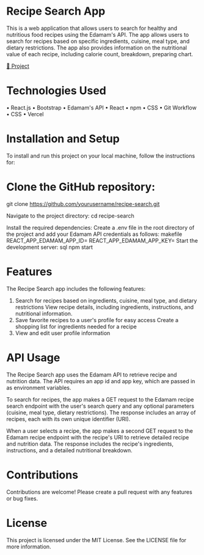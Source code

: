 # Recipe Search App

This is a web application that allows users to search for healthy and nutritious food recipes using the Edamam's API. The app allows users to search for recipes based on specific ingredients, cuisine, meal type, and dietary restrictions. The app also provides information on the nutritional value of each recipe, including calorie count, breakdown, preparing chart.


[🔗 Project](https://recipe-api-blush.vercel.app)

# Technologies Used
• React.js
• Bootstrap
• Edamam's API 
• React
• npm
• CSS 
• Git Workflow
• CSS
• Vercel



# Installation and Setup
To install and run this project on your local machine, follow the instructions for:

# Clone the GitHub repository:
git clone https://github.com/yourusername/recipe-search.git

Navigate to the project directory:
cd recipe-search

Install the required dependencies:
Create a .env file in the root directory of the project and add your Edamam API credentials as follows:
makefile
REACT_APP_EDAMAM_APP_ID=<your app id>
REACT_APP_EDAMAM_APP_KEY=<your app key>
Start the development server:
sql
npm start

# Features
The Recipe Search app includes the following features:

1. Search for recipes based on ingredients, cuisine, meal type, and dietary restrictions
View recipe details, including ingredients, instructions, and nutritional information.
2. Save favorite recipes to a user's profile for easy access
Create a shopping list for ingredients needed for a recipe
3. View and edit user profile information

# API Usage
The Recipe Search app uses the Edamam API to retrieve recipe and nutrition data. The API requires an app id and app key, which are passed in as environment variables.

To search for recipes, the app makes a GET request to the Edamam recipe search endpoint with the user's search query and any optional parameters (cuisine, meal type, dietary restrictions). The response includes an array of recipes, each with its own unique identifier (URI).

When a user selects a recipe, the app makes a second GET request to the Edamam recipe endpoint with the recipe's URI to retrieve detailed recipe and nutrition data. The response includes the recipe's ingredients, instructions, and a detailed nutritional breakdown.

# Contributions

Contributions are welcome! Please create a pull request with any features or bug fixes.

# License
This project is licensed under the MIT License. See the LICENSE file for more information.
